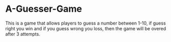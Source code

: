 # A-Guesser-Game
This is a game that allows players to guess a number between 1-10, if guess right you win and if you guess wrong you loss, then the game will be overed  after 3 attempts.
